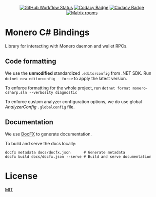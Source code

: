 <div align="center">

  [![GitHub Workflow Status](https://img.shields.io/github/actions/workflow/status/btcpay-monero/monero-csharp/dotnet.yml?branch=master)](https://github.com/btcpay-monero/monero-csharp/actions)
  [![Codacy Badge](https://app.codacy.com/project/badge/Grade/ec5951b790c647db8961ec228c48b739)](https://app.codacy.com/gh/btcpay-monero/monero-csharp/dashboard?utm_source=gh&utm_medium=referral&utm_content=&utm_campaign=Badge_grade)
  [![Codacy Badge](https://app.codacy.com/project/badge/Coverage/ec5951b790c647db8961ec228c48b739)](https://app.codacy.com/gh/btcpay-monero/monero-csharp/dashboard?utm_source=gh&utm_medium=referral&utm_content=&utm_campaign=Badge_coverage)
  [![Matrix rooms](https://img.shields.io/badge/%F0%9F%92%AC%20Matrix-%23btcpay--monero-blue)](https://matrix.to/#/#btcpay-monero:matrix.org)
</div>

# Monero C# Bindings

Library for interacting with Monero daemon and wallet RPCs.

## Code formatting

We use the **unmodified** standardized `.editorconfig` from .NET SDK. Run `dotnet new editorconfig --force` to apply the latest version.

To enforce formatting for the whole project, run `dotnet format monero-csharp.sln --verbosity diagnostic`

To enforce custom analyzer configuration options, we do use global _AnalyzerConfig_ `.globalconfig` file.

## Documentation

We use [DocFX](https://github.com/dotnet/docfx) to generate documentation. 

To build and serve the docs locally:
````
docfx metadata docs/docfx.json      # Generate metadata
docfx build docs/docfx.json --serve # Build and serve documentation
````

# License

[MIT](LICENSE.md)